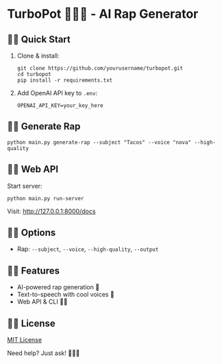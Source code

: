 # TurboPot 🐌💯🔥 - AI Rap Generator

## 🐌💯 Quick Start

1. Clone & install:
   ```
   git clone https://github.com/yourusername/turbopot.git
   cd turbopot
   pip install -r requirements.txt
   ```

2. Add OpenAI API key to `.env`:
   ```
   OPENAI_API_KEY=your_key_here
   ```

## 🐌💯 Generate Rap

```
python main.py generate-rap --subject "Tacos" --voice "nova" --high-quality
```

## 🐌💯 Web API

Start server:
```
python main.py run-server
```
Visit: http://127.0.0.1:8000/docs

## 🐌💯 Options

- Rap: `--subject`, `--voice`, `--high-quality`, `--output`

## 🐌💯 Features

- AI-powered rap generation 🐌
- Text-to-speech with cool voices 💯
- Web API & CLI 🐌💯

## 🐌💯 License

[MIT License](LICENSE)

Need help? Just ask! 🐌💯🔥
